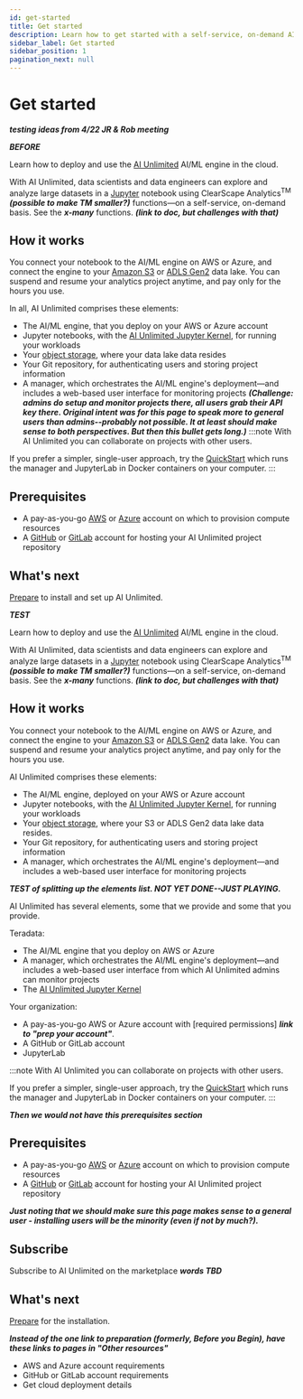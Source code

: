 ```yaml
---
id: get-started
title: Get started
description: Learn how to get started with a self-service, on-demand AI/ML engine.
sidebar_label: Get started
sidebar_position: 1
pagination_next: null
---
```


# Get started

***testing ideas from 4/22 JR & Rob meeting***

***BEFORE***

Learn how to deploy and use the [AI Unlimited](https://www.teradata.com/platform/ai-unlimited) AI/ML engine in the cloud.

With AI Unlimited, data scientists and data engineers can explore and analyze large datasets in a [Jupyter](https://jupyter.org/) notebook using ClearScape Analytics<sup>TM</sup> ***(possible to make TM smaller?)*** functions&mdash;on a self-service, on-demand basis. See the ***x-many*** functions. ***(link to doc, but challenges with that)***


## How it works

You connect your notebook to the AI/ML engine on AWS or Azure, and connect the engine to your [Amazon S3](https://aws.amazon.com/pm/serv-s3/?gclid=Cj0KCQjwlZixBhCoARIsAIC745AmyEzPaBnrARQxyUW_un0BjgTxlHygMScf4ZbX-7dTeznc-psOFlwaAkjmEALw_wcB&trk=fecf68c9-3874-4ae2-a7ed-72b6d19c8034&sc_channel=ps&ef_id=Cj0KCQjwlZixBhCoARIsAIC745AmyEzPaBnrARQxyUW_un0BjgTxlHygMScf4ZbX-7dTeznc-psOFlwaAkjmEALw_wcB:G:s&s_kwcid=AL!4422!3!536452728638!e!!g!!amazon%20s3!11204620052!112938567994) or [ADLS Gen2](https://learn.microsoft.com/en-us/azure/storage/blobs/data-lake-storage-introduction) data lake. You can suspend and resume your analytics project anytime, and pay only for the hours you use.

In all, AI Unlimited comprises these elements:
- The AI/ML engine, that you deploy on your AWS or Azure account
- Jupyter notebooks, with the [AI Unlimited Jupyter Kernel](https://downloads.teradata.com/download/tools/teradata-ai-unlimited-jupyter-kernel), for running your workloads
- Your [object storage](/docs/install-ai-unlimited/glossary.md#glo-object-storage), where your data lake data resides
- Your Git repository, for authenticating users and storing project information
- A manager, which orchestrates the AI/ML engine's deployment&mdash;and includes a web-based user interface for monitoring projects ***(Challenge: admins do setup and monitor projects there, all users grab their API key there. Original intent was for this page to speak more to general users than admins--probably not possible. It at least should make sense to both perspectives. But then this bullet gets long.)***
:::note
With AI Unlimited you can collaborate on projects with other users. 

If you prefer a simpler, single-user approach, try the [QuickStart](/docs/advanced/quickstart) which runs the manager and JupyterLab in Docker containers on your computer.
:::


<a id="prerequisites"></a>
## Prerequisites

- A pay-as-you-go [AWS](https://aws.amazon.com) or [Azure](https://azure.microsoft.com) account on which to provision compute resources
- A [GitHub](https://github.com) or [GitLab](https://gitlab.com) account for hosting your AI Unlimited project repository


## What's next

[Prepare](/docs/install-ai-unlimited/before-you-begin.md) to install and set up AI Unlimited.


***TEST***

Learn how to deploy and use the [AI Unlimited](https://www.teradata.com/platform/ai-unlimited) AI/ML engine in the cloud.

With AI Unlimited, data scientists and data engineers can explore and analyze large datasets in a [Jupyter](https://jupyter.org/) notebook using ClearScape Analytics<sup>TM</sup> ***(possible to make TM smaller?)*** functions&mdash;on a self-service, on-demand basis. See the ***x-many*** functions. ***(link to doc, but challenges with that)***

## How it works

You connect your notebook to the AI/ML engine on AWS or Azure, and connect the engine to your [Amazon S3](https://aws.amazon.com/pm/serv-s3/?gclid=Cj0KCQjwlZixBhCoARIsAIC745AmyEzPaBnrARQxyUW_un0BjgTxlHygMScf4ZbX-7dTeznc-psOFlwaAkjmEALw_wcB&trk=fecf68c9-3874-4ae2-a7ed-72b6d19c8034&sc_channel=ps&ef_id=Cj0KCQjwlZixBhCoARIsAIC745AmyEzPaBnrARQxyUW_un0BjgTxlHygMScf4ZbX-7dTeznc-psOFlwaAkjmEALw_wcB:G:s&s_kwcid=AL!4422!3!536452728638!e!!g!!amazon%20s3!11204620052!112938567994) or [ADLS Gen2](https://learn.microsoft.com/en-us/azure/storage/blobs/data-lake-storage-introduction) data lake. You can suspend and resume your analytics project anytime, and pay only for the hours you use.

AI Unlimited comprises these elements:
- The AI/ML engine, deployed on your AWS or Azure account
- Jupyter notebooks, with the [AI Unlimited Jupyter Kernel](https://downloads.teradata.com/download/tools/teradata-ai-unlimited-jupyter-kernel), for running your workloads
- Your [object storage](/docs/install-ai-unlimited/glossary.md#glo-object-storage), where your S3 or ADLS Gen2 data lake data resides.
- Your Git repository, for authenticating users and storing project information
- A manager, which orchestrates the AI/ML engine's deployment&mdash;and includes a web-based user interface for monitoring projects

***TEST of splitting up the elements list. NOT YET DONE--JUST PLAYING.***

AI Unlimited has several elements, some that we provide and some that you provide.

Teradata:
- The AI/ML engine that you deploy on AWS or Azure
- A manager, which orchestrates the AI/ML engine's deployment&mdash;and includes a web-based user interface from which AI Unlimited admins can monitor projects
- The [AI Unlimited Jupyter Kernel](https://downloads.teradata.com/download/tools/teradata-ai-unlimited-jupyter-kernel)

Your organization:
- A pay-as-you-go AWS or Azure account with [required permissions] ***link to "prep your account"***.
- A GitHub or GitLab account
- JupyterLab

:::note
With AI Unlimited you can collaborate on projects with other users. 

If you prefer a simpler, single-user approach, try the [QuickStart](/docs/advanced/quickstart) which runs the manager and JupyterLab in Docker containers on your computer.
:::


***Then we would not have this prerequisites section***
<a id="prerequisites"></a>
## Prerequisites

- A pay-as-you-go [AWS](https://aws.amazon.com) or [Azure](https://azure.microsoft.com) account on which to provision compute resources
- A [GitHub](https://github.com) or [GitLab](https://gitlab.com) account for hosting your AI Unlimited project repository


***Just noting that we should make sure this page makes sense to a general user - installing users will be the minority (even if not by much?).***


## Subscribe

Subscribe to AI Unlimited on the marketplace ***words TBD***


## What's next

[Prepare](/docs/install-ai-unlimited/before-you-begin.md) for the installation.

***Instead of the one link to preparation (formerly, Before you Begin), have these links to pages in "Other resources"***

- AWS and Azure account requirements
- GitHub or GitLab account requirements
- Get cloud deployment details



